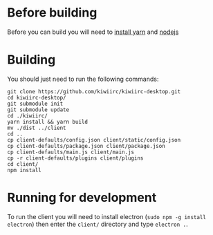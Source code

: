 # Before building
Before you can build you will need to [install yarn](https://yarnpkg.com/lang/en/docs/install/) and [nodejs](https://nodejs.org/en/download/package-manager/)

# Building
You should just need to run the following commands:

    git clone https://github.com/kiwiirc/kiwiirc-desktop.git
    cd kiwiirc-desktop/
    git submodule init
    git submodule update
    cd ./kiwiirc/
    yarn install && yarn build
    mv ./dist ../client
    cd ..
    cp client-defaults/config.json client/static/config.json
    cp client-defaults/package.json client/package.json
    cp client-defaults/main.js client/main.js
    cp -r client-defaults/plugins client/plugins
    cd client/
    npm install

# Running for development
To run the client you will need to install electron (`sudo npm -g install electron`) then enter the `client/` directory and type `electron .`.
